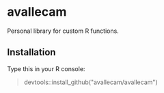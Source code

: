 # avallecam

Personal library for custom R functions.

## Installation

Type this in your R console: 

> devtools::install_github("avallecam/avallecam")
